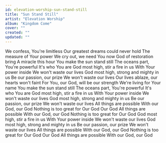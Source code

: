 ```yaml
---
id: elevation-worship-sun-stand-still
title: "Sun Stand Still"
artist: "Elevation Worship"
album: "Kingdom Come"
cover: ""
created: ""
updated: ""
---
```


We confess, You're limitless
Our greatest dreams could never hold
The measure of Your power
We cry out, we need You now
God of restoration bring
A miracle this hour
You make the sun stand still
The oceans part, You're powerful
It's who You are
God most high, stir a fire in us
With Your power inside
We won't waste our lives
God most high, strong and mighty in us
Be our passion, our prize
We won't waste our lives
Our lives ablaze, our hearts won't faint
For You, our God, will be our strength
We're living for Your name
You make the sun stand still
The oceans part, You're powerful
It's who You are
God most high, stir a fire in us
With Your power inside
We won't waste our lives
God most high, strong and mighty in us
Be our passion, our prize
We won't waste our lives
All things are possible
With our God, our God
Nothing is too great for
Our God
Our God
All things are possible
With our God, our God
Nothing is too great for
Our God
God most high, stir a fire in us
With Your power inside
We won't waste our lives
God most high, strong and mighty in us
Be our passion, our prize
We won't waste our lives
All things are possible
With our God, our God
Nothing is too great for
Our God
Our God
All things are possible
With our God, our God